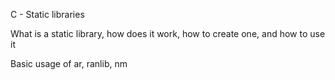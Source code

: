 C - Static libraries

What is a static library, how does it work, how to create one, and how to use it

Basic usage of ar, ranlib, nm
